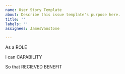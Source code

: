 ```yaml
---
name: User Story Template
about: Describe this issue template's purpose here.
title: ''
labels: ''
assignees: JamesVanstone

---
```


As a ROLE

I can CAPABILITY

So that RECIEVED BENEFIT
